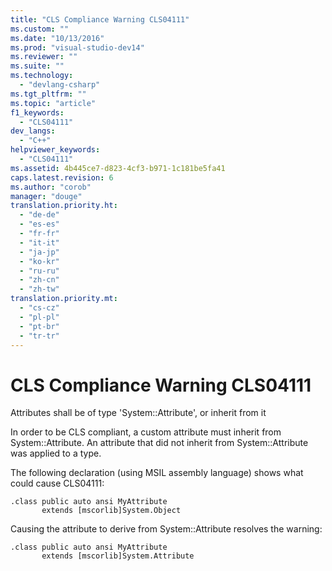 ```yaml
---
title: "CLS Compliance Warning CLS04111"
ms.custom: ""
ms.date: "10/13/2016"
ms.prod: "visual-studio-dev14"
ms.reviewer: ""
ms.suite: ""
ms.technology: 
  - "devlang-csharp"
ms.tgt_pltfrm: ""
ms.topic: "article"
f1_keywords: 
  - "CLS04111"
dev_langs: 
  - "C++"
helpviewer_keywords: 
  - "CLS04111"
ms.assetid: 4b445ce7-d823-4cf3-b971-1c181be5fa41
caps.latest.revision: 6
ms.author: "corob"
manager: "douge"
translation.priority.ht: 
  - "de-de"
  - "es-es"
  - "fr-fr"
  - "it-it"
  - "ja-jp"
  - "ko-kr"
  - "ru-ru"
  - "zh-cn"
  - "zh-tw"
translation.priority.mt: 
  - "cs-cz"
  - "pl-pl"
  - "pt-br"
  - "tr-tr"
---
```

# CLS Compliance Warning CLS04111
Attributes shall be of type 'System::Attribute', or inherit from it  
  
 In order to be CLS compliant, a custom attribute must inherit from System::Attribute.  An attribute that did not inherit from System::Attribute was applied to a type.  
  
 The following declaration (using MSIL assembly language) shows what could cause CLS04111:  
  
```  
.class public auto ansi MyAttribute  
       extends [mscorlib]System.Object  
```  
  
 Causing the attribute to derive from System::Attribute resolves the warning:  
  
```  
.class public auto ansi MyAttribute  
       extends [mscorlib]System.Attribute  
```